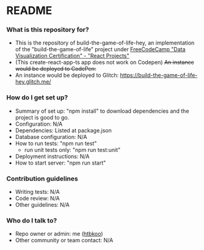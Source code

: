 # README #

### What is this repository for? ###

* This is the repository of build-the-game-of-life-hey, an implementation of the "build-the-game-of-life" project under [FreeCodeCamp "Data Visualization Certification" - "React Projects"](https://www.freecodecamp.org/challenges/build-the-game-of-life)
* (This create-react-app-ts app does not work on Codepen) ~~An instance would be deployed to CodePen:~~
* An instance would be deployed to Glitch: https://build-the-game-of-life-hey.glitch.me/

### How do I get set up? ###

* Summary of set up: "npm install" to download dependencies and the project is good to go.
* Configuration: N/A 
* Dependencies: Listed at package.json
* Database configuration: N/A
* How to run tests: "npm run test"
    * run unit tests only: "npm run test:unit"
* Deployment instructions: N/A
* How to start server: "npm run start"

### Contribution guidelines ###

* Writing tests: N/A
* Code review: N/A
* Other guidelines: N/A

### Who do I talk to? ###

* Repo owner or admin: me ([htbkoo](https://bitbucket.org/htbkoo/))
* Other community or team contact: N/A